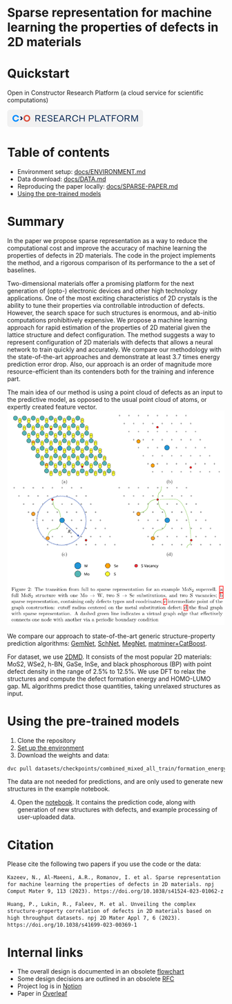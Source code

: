# Sparse representation for machine learning the properties of defects in 2D materials
# Quickstart
Open in Constructor Research Platform (a cloud service for scientific computations)

[![Open in Constructor Research](docs/research_platform_badge.svg)](https://research.constructor.tech/p/2d-defects-prediction)

# Table of contents
- Environment setup: [docs/ENVIRONMENT.md](docs/ENVIRONMENT.md)
- Data download: [docs/DATA.md](docs/DATA.md)
- Reproducing the paper locally: [docs/SPARSE-PAPER.md](docs/SPARSE-PAPER.md)
- [Using the pre-trained models](#using-the-pre-trained-models)

# Summary
In the paper we propose sparse representation as a way to reduce the computational cost and improve the accuracy of machine learning the properties of defects in 2D materials. The code in the project implements the method, and a rigorous comparison of its performance to the a set of baselines.

Two-dimensional materials offer a promising platform for the next generation of (opto-) electronic devices and other high technology applications. One of the most exciting characteristics of 2D crystals is the ability to tune their properties via controllable introduction of defects. However, the search space for such structures is enormous, and ab-initio computations prohibitively expensive. We propose a machine learning approach for rapid estimation of the properties of 2D material given the lattice structure and defect configuration. The method suggests a way to represent  configuration of 2D materials with defects that allows a neural network to train quickly and accurately. We compare our methodology with the state-of-the-art approaches and demonstrate at least 3.7 times energy prediction error drop. Also, our approach is an order of magnitude more resource-efficient than its contenders both for the training and inference part.

The main idea of our method is using a point cloud of defects as an input to the predictive model, as opposed to the usual point cloud of atoms, or expertly created feature vector.
![Sparse representation construction](./docs/constructor_pics/sparse.png)

We compare our approach to state-of-the-art generic structure-property prediction algorithms: [GemNet](https://arxiv.org/abs/2106.08903), [SchNet](https://arxiv.org/abs/1706.08566), [MegNet](https://arxiv.org/abs/1812.05055), [matminer+CatBoost](https://github.com/hackingmaterials/matminer).

For dataset, we use [2DMD](https://www.nature.com/articles/s41699-023-00369-1). It consists of the most popular 2D materials: MoS2, WSe2, h-BN, GaSe, InSe, and black phosphorous (BP) with point defect density in the range of 2.5% to 12.5%. We use DFT to relax the structures and compute the defect formation energy and HOMO-LUMO gap. ML algorithms predict those quantities, taking unrelaxed structures as input.
# Using the pre-trained models
1. Clone the repository
2. [Set up the environment](docs/ENVIRONMENT.md)
3. Download the weights and data:
```bash
dvc pull datasets/checkpoints/combined_mixed_all_train/formation_energy_per_site/megnet_pytorch/sparse/05-12-2022_19-50-53/d6b7ce45/0.pth.dvc datasets/checkpoints/combined_mixed_all_train/homo_lumo_gap_min/megnet_pytorch/sparse/05-12-2022_19-50-53/831cc496/0.pth.dvc csv-cif-low-density-8x8 csv-cif-no-spin-500-data csv-cif-spin-500-data
```
The data are not needed for predictions, and are only used to generate new structures in the example notebook.

4. Open the [notebook](./notebooks/Inference.ipynb). It contains the prediction code, along with generation of new structures with defects, and example processing of user-uploaded data.

# Citation
Please cite the following two papers if you use the code or the data:
```
Kazeev, N., Al-Maeeni, A.R., Romanov, I. et al. Sparse representation for machine learning the properties of defects in 2D materials. npj Comput Mater 9, 113 (2023). https://doi.org/10.1038/s41524-023-01062-z
```

```
Huang, P., Lukin, R., Faleev, M. et al. Unveiling the complex structure-property correlation of defects in 2D materials based on high throughput datasets. npj 2D Mater Appl 7, 6 (2023). https://doi.org/10.1038/s41699-023-00369-1
```
# Internal links
- The overall design is documented in an obsolete [flowchart](https://miro.com/welcomeonboard/eUdTWFNlaTZOZkc3NUlqd2o0TXB2QUUxRjFWVGxVcGtrWTJ5U01lbFZ1aFZxTFJRcUNyNG5NMjFaZkZ4S3pHRXwzMDc0NDU3MzU5MDMzOTQ0ODgx?invite_link_id=740759716756)
- Some design decisions are outlined in an obsolete [RFC](https://docs.google.com/document/d/1Cc3772US-E73yQEMFn444OY9og9blKHpuP21sv9Gdxk/edit?usp=sharing)
- Project log is in [Notion](https://www.notion.so/AI-for-material-design-1f8f321d2ac54245a7af410d838929ae)
- Paper in [Overleaf](https://www.overleaf.com/project/61893015795e7b18e7979f53)